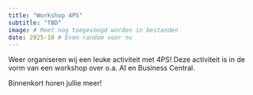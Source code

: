 ```yaml
---
title: "Workshop 4PS"
subtitle: "TBD"
image: # Moet nog toegevoegd worden in bestanden
date: 2025-10 # Even random voor nu
---
```


Weer organiseren wij een leuke activiteit met 4PS! Deze activiteit is in de vorm van een workshop over o.a. AI en Business Central.

Binnenkort horen jullie meer!